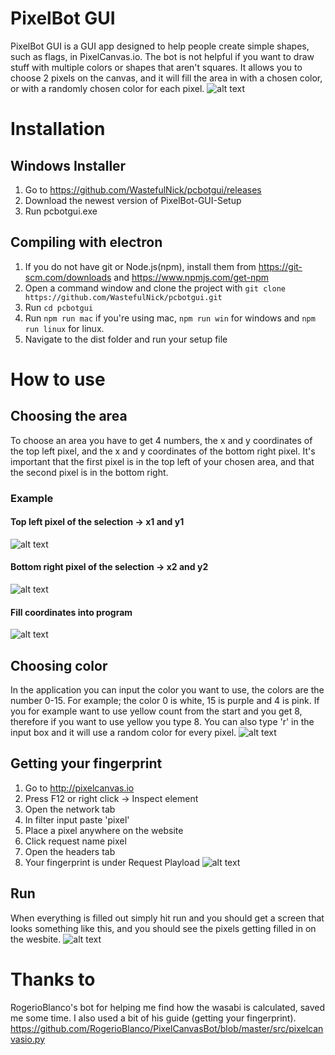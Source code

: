 # PixelBot GUI
PixelBot GUI is a GUI app designed to help people create simple shapes, such as flags, in PixelCanvas.io. The bot is not helpful if you want to draw stuff with multiple colors or shapes that aren't squares. It allows you to choose 2 pixels on the canvas, and it will fill the area in with a chosen color, or with a randomly chosen color for each pixel.
![alt text](https://i.imgur.com/hBysGm0.png "GUI")

# Installation
## Windows Installer
1. Go to https://github.com/WastefulNick/pcbotgui/releases
2. Download the newest version of PixelBot-GUI-Setup
3. Run pcbotgui.exe

## Compiling with electron
1. If you do not have git or Node.js(npm), install them from https://git-scm.com/downloads and https://www.npmjs.com/get-npm
2. Open a command window and clone the project with `git clone https://github.com/WastefulNick/pcbotgui.git`
3. Run `cd pcbotgui`
4. Run `npm run mac` if you're using mac, `npm run win` for windows and `npm run linux` for linux.
5. Navigate to the dist folder and run your setup file

# How to use
## Choosing the area
To choose an area you have to get 4 numbers, the x and y coordinates of the top left pixel, and the x and y coordinates of the bottom right pixel. It's important that the first pixel is in the top left of your chosen area, and that the second pixel is in the bottom right.
### Example
#### Top left pixel of the selection -> x1 and y1
![alt text](https://i.imgur.com/cQfG5TX.png "x1 and y1 must be the top left pixel")

#### Bottom right pixel of the selection -> x2 and y2
![alt text](https://i.imgur.com/OSv6nI8.png "x2 and y2 must be the bottom right pixel")

#### Fill coordinates into program
![alt text](https://i.imgur.com/nRrhRXX.png "All completed")

## Choosing color
In the application you can input the color you want to use, the colors are the number 0-15. For example; the color 0 is white, 15 is purple and 4 is pink. If you for example want to use yellow count from the start and you get 8, therefore if you want to use yellow you type 8. You can also type 'r' in the input box and it will use a random color for every pixel.
![alt text](https://i.imgur.com/tN62d85.png "The colors are 0-15")

## Getting your fingerprint
1. Go to http://pixelcanvas.io
2. Press F12 or right click -> Inspect element
3. Open the network tab
4. In filter input paste 'pixel'
5. Place a pixel anywhere on the website
6. Click request name pixel
7. Open the headers tab
8. Your fingerprint is under Request Playload
![alt text](https://user-images.githubusercontent.com/12828465/28237968-24ca07cc-694a-11e7-9df3-32b4d737b44e.png "Thanks to RogerioBlanco for the guide and picture!")

## Run
When everything is filled out simply hit run and you should get a screen that looks something like this, and you should see the pixels getting filled in on the wesbite.
![alt text](https://i.imgur.com/gNFd9ig.png "Done!")

# Thanks to
RogerioBlanco's bot for helping me find how the wasabi is calculated, saved me some time. I also used a bit of his guide (getting your fingerprint).
https://github.com/RogerioBlanco/PixelCanvasBot/blob/master/src/pixelcanvasio.py